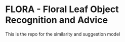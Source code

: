 # FLORA - Floral Leaf Object Recognition and Advice

This is the repo for the similarity and suggestion model
